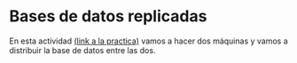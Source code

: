 # Bases de datos replicadas
En esta actividad [(link a la practica)](https://educacionadistancia.juntadeandalucia.es/centros/almeria/mod/assign/view.php?id=411839) vamos a hacer dos máquinas y vamos a distribuir la base de datos entre las dos.